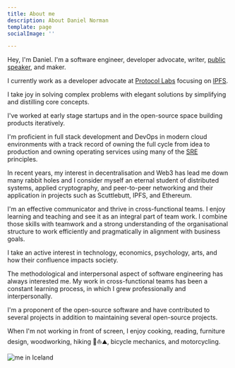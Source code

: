 ```yaml
---
title: About me
description: About Daniel Norman
template: page
socialImage: ''

---
```

Hey, I'm Daniel. I'm a software engineer, developer advocate, writer, [public speaker](https://youtube.com/playlist?list=PLPKBysBQJ0SllsI0APRl1BisRvXS-2vK-), and maker.

I currently work as a developer advocate at [Protocol Labs](https://protocol.ai/) focusing on [IPFS](https://ipfs.io/).

I take joy in solving complex problems with elegant solutions by simplifying and distilling core concepts.

I've worked at early stage startups and in the open-source space building products iteratively.

I'm proficient in full stack development and DevOps in modern cloud environments with a track record of owning the full cycle from idea to production and owning operating services using many of the [SRE](https://landing.google.com/sre/books/) principles. 

In recent years, my interest in decentralisation and Web3 has lead me down many rabbit holes and I consider myself an eternal student of distributed systems, applied cryptography, and peer-to-peer networking and their application in projects such as Scuttlebutt, IPFS, and Ethereum. 

I'm an effective communicator and thrive in cross-functional teams. I enjoy learning and teaching and see it as an integral part of team work. I combine those skills with teamwork and a strong understanding of the organisational structure to work efficiently and pragmatically in alignment with business goals.

I take an active interest in technology, economics, psychology, arts, and how their confluence impacts society.

The methodological and interpersonal aspect of software engineering has always interested me. My work in cross-functional teams has been a constant learning process, in which I grew professionally and interpersonally.

I'm a proponent of the open-source software and have contributed to several projects in addition to maintaining several open-source projects.

When I'm not working in front of screen, I enjoy cooking, reading, furniture design, woodworking, hiking 🌳⛵️⛰, bicycle mechanics, and motorcycling.

![me in Iceland](/media/me-iceland.png)
